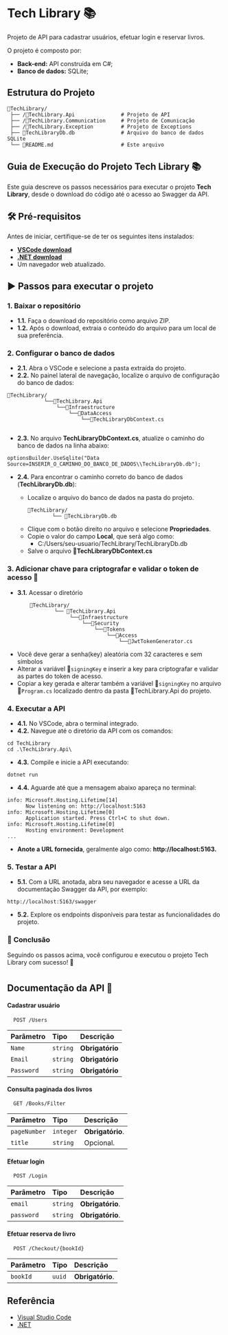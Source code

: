 # Tech Library 📚

Projeto de API para cadastrar usuários, efetuar login e reservar livros.

O projeto é composto por:

- **Back-end:** API construída em C#;
- **Banco de dados:** SQLite;

## Estrutura do Projeto

```plaintext
📂TechLibrary/
 ├── /📂TechLibrary.Api               # Projeto de API
 ├── /📂TechLibrary.Communication     # Projeto de Comunicação
 ├── /📂TechLibrary.Exception         # Projeto de Exceptions   
 ├── 💾TechLibraryDb.db               # Arquivo do banco de dados SQLite
 └── 📝README.md                      # Este arquivo
```

 ## Guia de Execução do Projeto Tech Library 📚

Este guia descreve os passos necessários para executar o projeto **Tech Library**, desde o download do código até o acesso ao Swagger da API.

## 🛠️ Pré-requisitos
Antes de iniciar, certifique-se de ter os seguintes itens instalados:

- **[VSCode download](https://code.visualstudio.com/download)**
- **[.NET download](https://dotnet.microsoft.com/pt-br/download)**
- Um navegador web atualizado.

## ▶️ Passos para executar o projeto
### **1. Baixar o repositório**
- **1.1.** Faça o download do repositório como arquivo ZIP.
- **1.2.** Após o download, extraia o conteúdo do arquivo para um local de sua preferência.

### **2. Configurar o banco de dados**
- **2.1.** Abra o VSCode e selecione a pasta extraída do projeto.
- **2.2.** No painel lateral de navegação, localize o arquivo de configuração do banco de dados:
```
📂TechLibrary/
            └──📂TechLibrary.Api
                └──📂Infraestructure
                    └──📂DataAccess
                        └──📄TechLibraryDbContext.cs
         
```
- **2.3.** No arquivo **TechLibraryDbContext.cs**, atualize o caminho do banco de dados na linha abaixo:
```
optionsBuilder.UseSqlite("Data Source=INSERIR_O_CAMINHO_DO_BANCO_DE_DADOS\\TechLibraryDb.db");
```
- **2.4.** Para encontrar o caminho correto do banco de dados (**TechLibraryDb.db**):

    - Localize o arquivo do banco de dados na pasta do projeto.
        ```
        📂TechLibrary/
                └── 💾TechLibraryDb.db
        ```
    - Clique com o botão direito no arquivo e selecione **Propriedades**.
    - Copie o valor do campo **Local**, que será algo como:
        - C:/Users/seu-usuario/TechLibrary/TechLibraryDb.db
    - Salve o arquivo 📄**TechLibraryDbContext.cs**

### **3. Adicionar chave para criptografar e validar o token de acesso 🔑**
- **3.1.** Acessar o diretório
    ```
        📂TechLibrary/
                └── 📂TechLibrary.Api
                     └──📂Infraestructure
                         └──📂Security
                             └──📂Tokens
                                 └──📂Access
                                     └──📄JwtTokenGenerator.cs
    ```
- Você deve gerar a senha(key) aleatória com 32 caracteres e sem símbolos
- Alterar a variável 🔑`signingKey` e inserir a key para criptografar e validar as partes do token de acesso.
- Copiar a key gerada e alterar também a variável 🔑`signingKey` no arquivo 📄`Program.cs` localizado dentro da pasta 📂TechLibrary.Api do projeto.


### **4. Executar a API**
- **4.1.** No VSCode, abra o terminal integrado.
- **4.2.** Navegue até o diretório da API com os comandos:
```
cd TechLibrary
cd .\TechLibrary.Api\
```
- **4.3.** Compile e inicie a API executando:
```
dotnet run

```
- **4.4.** Aguarde até que a mensagem abaixo apareça no terminal:
```
info: Microsoft.Hosting.Lifetime[14]
      Now listening on: http://localhost:5163
info: Microsoft.Hosting.Lifetime[0]
      Application started. Press Ctrl+C to shut down.
info: Microsoft.Hosting.Lifetime[0]
      Hosting environment: Development
...

```
- **Anote a URL fornecida**, geralmente algo como: **http://localhost:5163.**

### **5. Testar a API**
- **5.1.** Com a URL anotada, abra seu navegador e acesse a URL da documentação Swagger da API, por exemplo:
```
http://localhost:5163/swagger
```
- **5.2.** Explore os endpoints disponíveis para testar as funcionalidades do projeto.

### 🏁 **Conclusão**
Seguindo os passos acima, você configurou e executou o projeto Tech Library com sucesso! 🚀
#
## Documentação da API 📄

#### Cadastrar usuário

```http
  POST /Users
```

| Parâmetro     | Tipo       | Descrição        |
| :------------ | :-------   | :--------------- |
| `Name`        | `string`   | **Obrigatório**  |
| `Email`       | `string`   | **Obrigatório**  |
| `Password`    | `string`   | **Obrigatório**  |

#### Consulta paginada dos livros

```http
  GET /Books/Filter
```
| Parâmetro    | Tipo     | Descrição         |
| :--------    | :------- | :---------------- |
| `pageNumber` | `integer`| **Obrigatório**.  |
| `title`      | `string` | Opcional.         |

#### Efetuar login

```http
  POST /Login
```

| Parâmetro  | Tipo     | Descrição         |
| :--------  | :------- | :---------------- |
| `email`    | `string` | **Obrigatório**.  |
| `password` | `string` | **Obrigatório**.  |

#### Efetuar reserva de livro

```http
  POST /Checkout/{bookId}
```

| Parâmetro | Tipo     | Descrição        |
| :-------- | :------- | :----------------|
| `bookId ` | `uuid`   | **Obrigatório**. |

## Referência

 - [Visual Studio Code](https://code.visualstudio.com/download)
 - [.NET](https://dotnet.microsoft.com/pt-br/download)
 

